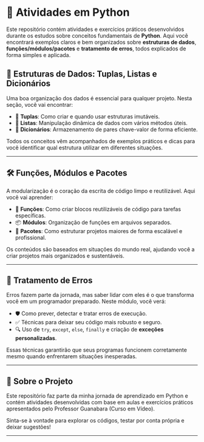 # 📘 Atividades em Python

Este repositório contém atividades e exercícios práticos desenvolvidos durante os estudos sobre conceitos fundamentais de **Python**. Aqui você encontrará exemplos claros e bem organizados 
sobre **estruturas de dados**, **funções/módulos/pacotes** e **tratamento de erros**, todos explicados de forma simples e aplicada.

## 🧩 Estruturas de Dados: Tuplas, Listas e Dicionários

Uma boa organização dos dados é essencial para qualquer projeto. Nesta seção, você vai encontrar:

- 📌 **Tuplas**: Como criar e quando usar estruturas imutáveis.
- 📝 **Listas**: Manipulação dinâmica de dados com vários métodos úteis.
- 🧠 **Dicionários**: Armazenamento de pares chave-valor de forma eficiente.

Todos os conceitos vêm acompanhados de exemplos práticos e dicas para você identificar qual estrutura utilizar em diferentes situações.

---

## 🛠️ Funções, Módulos e Pacotes

A modularização é o coração da escrita de código limpo e reutilizável. Aqui você vai aprender:

- 🔁 **Funções**: Como criar blocos reutilizáveis de código para tarefas específicas.
- 📦 **Módulos**: Organização de funções em arquivos separados.
- 🧱 **Pacotes**: Como estruturar projetos maiores de forma escalável e profissional.

Os conteúdos são baseados em situações do mundo real, ajudando você a criar projetos mais organizados e sustentáveis.

---

## 🧯 Tratamento de Erros

Erros fazem parte da jornada, mas saber lidar com eles é o que transforma você em um programador preparado. Neste módulo, você verá:

- 🛡️ Como prever, detectar e tratar erros de execução.
- ✅ Técnicas para deixar seu código mais robusto e seguro.
- 🔍 Uso de `try`, `except`, `else`, `finally` e criação de **exceções personalizadas**.

Essas técnicas garantirão que seus programas funcionem corretamente mesmo quando enfrentarem situações inesperadas.

---

## 🚀 Sobre o Projeto

Este repositório faz parte da minha jornada de aprendizado em Python e contém atividades desenvolvidas com base em aulas e exercícios práticos apresentados pelo Professor Guanabara (Curso em Vídeo).

Sinta-se à vontade para explorar os códigos, testar por conta própria e deixar sugestões!

---


